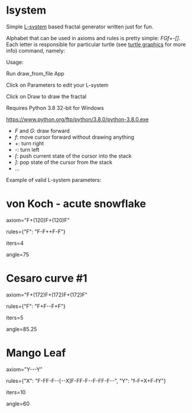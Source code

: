 lsystem
=======

Simple [L-system](http://en.wikipedia.org/wiki/Lsystem) based fractal generator written just for fun.

Alphabet that can be used in axioms and rules is pretty simple: *FGf+-[]*. Each letter is responsible for particular
turtle (see [turtle graphics](http://en.wikipedia.org/wiki/Turtle_graphics) for more info) command, namely:

Usage:

Run draw_from_file App

Click on Parameters to edit your L-system

Click on Draw to draw the fractal

Requires Python 3.8 32-bit for Windows

https://www.python.org/ftp/python/3.8.0/python-3.8.0.exe

* *F* and *G*: draw forward
* *f*: move cursor forward without drawing anything
* *+*: turn right
* *-*: turn left
* *[*: push current state of the cursor into the stack
* *]*: pop state of the cursor from the stack
* ...

Example of valid L-system parameters:

# von Koch - acute snowflake

axiom="F+(120)F+(120)F"

rules={"F": "F-F++F-F"}

iters=4

angle=75

# Cesaro curve #1

axiom="F+(172)F+(172)F+(172)F"

rules={"F": "F+F--F+F"}

iters=5

angle=85.25

# Mango Leaf

axiom="Y---Y"

rules={"X": "F-FF-F--[--X]F-FF-F--F-FF-F--", "Y": "f-F+X+F-fY"}

iters=10

angle=60
